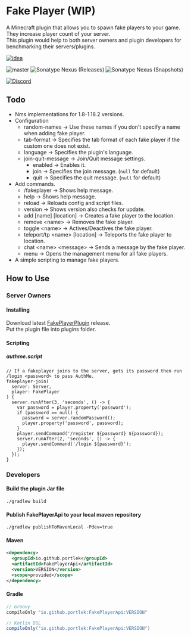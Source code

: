 # Fake Player (WIP)
A Minecraft plugin that allows you to spawn fake players to your game.\
They increase player count of your server.\
This plugin would help to both server owners and plugin developers for benchmarking their servers/plugins.

[![idea](https://www.elegantobjects.org/intellij-idea.svg)](https://www.jetbrains.com/idea/)

![master](https://github.com/spigotplugins/fakeplayer/workflows/build/badge.svg)
![Sonatype Nexus (Releases)](https://img.shields.io/nexus/r/io.github.portlek/FakePlayerApi?label=maven-central&server=https%3A%2F%2Foss.sonatype.org%2F)
![Sonatype Nexus (Snapshots)](https://img.shields.io/nexus/s/io.github.portlek/FakePlayerApi?label=maven-central&server=https%3A%2F%2Foss.sonatype.org)

[![Discord](https://img.shields.io/discord/967385751870390333.svg?label=Discord&logo=Discord&colorB=7289da&style=for-the-badge)](https://discord.gg/jQhquEkb58)

## Todo
- Nms implementations for 1.8-1.18.2 versions.
- Configuration
  - random-names -> Use these names if you don't specify a name when adding fake player.
  - tab-format -> Specifies the tab format of each fake player if the custom one does not exist.
  - language -> Specifies the plugin's language.
  - join-quit-message -> Join/Quit message settings.
    - enabled -> Enables it.
    - join -> Specifies the join message. (`null` for default)
    - quit -> Specifies the quit message. (`null` for default)
- Add commands.
  - /fakeplayer -> Shows help message.
  - help -> Shows help message.
  - reload -> Reloads config and script files.
  - version -> Shows version also checks for update.
  - add [name] [location] -> Creates a fake player to the location.
  - remove \<name\> -> Removes the fake player.
  - toggle \<name\> -> Actives/Deactives the fake player.
  - teleport/tp \<name\> [location] -> Teleports the fake player to location.
  - chat \<name\> \<message\> -> Sends a message by the fake player.
  - menu -> Opens the management menu for all fake players.
- A simple scripting to manage fake players.

## How to Use
### Server Owners
#### Installing
Download latest [FakePlayerPlugin](https://github.com/spigotplugins/fakeplayer/releases/) release.\
Put the plugin file into plugins folder.
#### Scripting
##### authme.script
```script
// If a fakeplayer joins to the server, gets its password then run /login <password> to pass AuthMe.
fakeplayer-join(
  server: Server,
  player: FakePlayer
) {
  server.runAfter(3, 'seconds', () -> {
    var password = player.property('password');
    if (password == null) {
      password = server.randomPassword();
      player.property('password', password);
    }
    player.sendCommand('/register ${password} ${password});
    server.runAfter(2, 'seconds', () -> {
      player.sendCommand('/login ${password}');
    });
  });
}
```
### Developers
#### Build the plugin Jar file
`./gradlew build`
#### Publish FakePlayerApi to your local maven repository
`./gradlew publishToMavenLocal -Pdev=true`
#### Maven
```xml
<dependency>
  <groupId>io.github.portlek</groupId>
  <artifactId>FakePlayerApi</artifactId>
  <version>VERSION</version>
  <scope>provided</scope>
</dependency>
```
#### Gradle
```groovy
// Groovy
compileOnly "io.github.portlek:FakePlayerApi:VERSION"

// Kotlin DSL
compileOnly("io.github.portlek:FakePlayerApi:VERSION")
```

